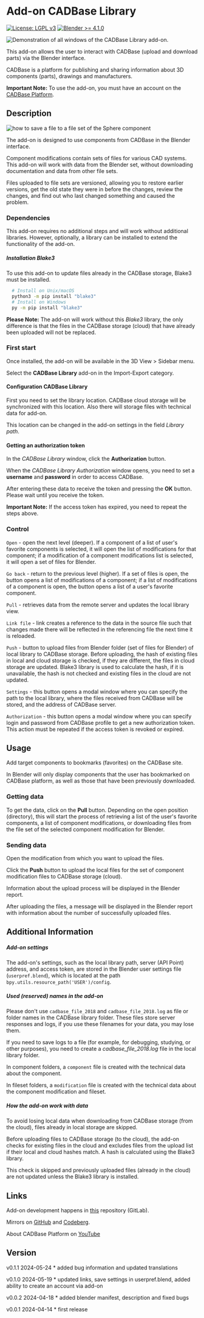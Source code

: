 # Add-on CADBase Library

[![License: LGPL v3](https://img.shields.io/badge/License-LGPL%20v3-blue.svg)](https://www.gnu.org/licenses/lgpl-3.0)
[![Blender >= 4.1.0](https://img.shields.io/badge/Blender->=4.1.0-gren)](https://blender.org)


![Demonstration of all windows of the CADBase Library add-on.](./Resources/panels_collage.png "All windows of the CADBase Library add-on.")

This add-on allows the user to interact with CADBase (upload and download parts) via the Blender interface.

CADBase is a platform for publishing and sharing information about 3D components (parts), drawings and manufacturers.

**Important Note:**  To use the add-on, you must have an account on the [CADBase Platform](https://cadbase.rs).

## Description

![how to save a file to a file set of the Sphere component](./Resources/save_and_push.gif)

The add-on is designed to use components from CADBase in the Blender interface.

Component modifications contain sets of files for various CAD systems. This add-on will work with data from the Blender set, without downloading documentation and data from other file sets.

Files uploaded to file sets are versioned, allowing you to restore earlier versions, get the old state they were in before the changes, review the changes, and find out who last changed something and caused the problem.

### Dependencies

This add-on requires no additional steps and will work without additional libraries. However, optionally, a library can be installed to extend the functionality of the add-on.

##### Installation Blake3

To use this add-on to update files already in the CADBase storage, Blake3 must be installed.

```sh
  # Install on Unix/macOS
  python3 -m pip install "blake3"
  # Install on Windows
  py -m pip install "blake3"
```

**Please Note:** The add-on will work without this _Blake3_ library, the only difference is that the files in the CADBase storage (cloud) that have already been uploaded will not be replaced.

### First start

Once installed, the add-on will be available in the 3D View > Sidebar menu.

Select the **CADBase Library** add-on in the Import-Export category.

#### Configuration CADBase Library

First you need to set the library location. CADBase cloud storage will be synchronized with this location. Also there will storage files with technical data for add-on.

This location can be changed in the add-on settings in the field _Library path_.

#### Getting an authorization token

In the _CADBase Library_ window, click the **Authorization** button.

When the _CADBase Library Authorization_ window opens, you need to set a **username** and **password** in order to access CADBase.

After entering these data to receive the token and pressing the **OK** button. Please wait until you receive the token.

**Important Note:**  If the access token has expired, you need to repeat the steps above.


### Control

 `Open` - open the next level (deeper). If a component of a list of user's favorite components is selected, it will open the list of modifications for that component; if a modification of a component modifications list is selected, it will open a set of files for Blender.

 `Go back` - return to the previous level (higher). If a set of files is open, the button opens a list of modifications of a component; if a list of modifications of a component is open, the button opens a list of a user's favorite component.

 `Pull` - retrieves data from the remote server and updates the local library view.

 `Link file` - link creates a reference to the data in the source file such that changes made there will be reflected in the referencing file the next time it is reloaded.

 `Push` - button to upload files from Blender folder (set of files for Blender) of local library to CADBase storage. Before uploading, the hash of existing files in local and cloud storage is checked, if they are different, the files in cloud storage are updated. Blake3 library is used to calculate the hash, if it is unavailable, the hash is not checked and existing files in the cloud are not updated.

 `Settings` - this button opens a modal window where you can specify the path to the local library, where the files received from CADBase will be stored, and the address of CADBase server.

 `Authorization` - this button opens a modal window where you can specify login and password from CADBase profile to get a new authorization token. This action must be repeated if the access token is revoked or expired.

## Usage

Add target components to bookmarks (favorites) on the CADBase site.

In Blender will only display components that the user has bookmarked on CADBase platform, as well as those that have been previously downloaded.

### Getting data

To get the data, click on the **Pull** button. Depending on the open position (directory), this will start the process of retrieving a list of the user's favorite components, a list of component modifications, or downloading files from the file set of the selected component modification for Blender.

### Sending data

Open the modification from which you want to upload the files.

Click the **Push** button to upload the local files for the set of component modification files to CADBase storage (cloud).

Information about the upload process will be displayed in the Blender report.

After uploading the files, a message will be displayed in the Blender report with information about the number of successfully uploaded files.

## Additional Information

##### Add-on settings

The add-on's settings, such as the local library path, server (API Point) address, and access token, are stored in the Blender user settings file (`userpref.blend`), which is located at the path `bpy.utils.resource_path('USER')/config`.

##### Used (reserved) names in the add-on

Please don't use `cadbase_file_2018` and `cadbase_file_2018.log` as file or folder names in the CADBase library folder. These files store server responses and logs, if you use these filenames for your data, you may lose them.

If you need to save logs to a file (for example, for debugging, studying, or other purposes), you need to create a _cadbase_file_2018.log_ file in the local library folder.

In component folders, a `component` file is created with the technical data about the component.

In fileset folders, a `modification` file is created with the technical data about the component modification and fileset.

##### How the add-on work with data

To avoid losing local data when downloading from CADBase storage (from the cloud), files already in local storage are skipped.

Before uploading files to CADBase storage (to the cloud), the add-on checks for existing files in the cloud and excludes files from the upload list if their local and cloud hashes match. A hash is calculated using the Blake3 library.

This check is skipped and previously uploaded files (already in the cloud) are not updated unless the Blake3 library is installed.

## Links

Add-on development happens in [this](https://gitlab.com/cadbase/cadbaselibrary-blender) repository (GitLab).

Mirrors on [GitHub](https://github.com/mnnxp/cadbaselibrary-blender) and [Codeberg](https://codeberg.org/mnnxp/cadbaselibrary-blender).

About CADBase Platform on [YouTube](https://www.youtube.com/@cadbaseplatform)

## Version
v0.1.1 2024-05-24    * added bug information and updated translations

v0.1.0 2024-05-19    * updated links, save settings in userpref.blend, added ability to create an account via add-on

v0.0.2 2024-04-18    * added blender manifest, description and fixed bugs

v0.0.1 2024-04-14    * first release

